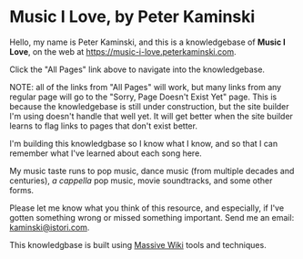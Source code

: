# Music I Love, by Peter Kaminski

Hello, my name is Peter Kaminski, and this is a knowledgebase of **Music I Love**, on the web at <https://music-i-love.peterkaminski.com>.

Click the "All Pages" link above to navigate into the knowledgebase.

NOTE: all of the links from "All Pages" will work, but many links from any regular page will go to the "Sorry, Page Doesn't Exist Yet" page. This is because the knowledgebase is still under construction, but the site builder I'm using doesn't handle that well yet. It will get better when the site builder learns to flag links to pages that don't exist better.

I'm building this knowledgbase so I know what I know, and so that I can remember what I've learned about each song here.

My music taste runs to pop music, dance music (from multiple decades and centuries), _a cappella_ pop music, movie soundtracks, and some other forms.

Please let me know what you think of this resource, and especially, if I've gotten something wrong or missed something important.  Send me an email: [kaminski@istori.com](mailto:kaminski@istori.com).

This knowledgbase is built using [Massive Wiki](https://massive.wiki/) tools and techniques.